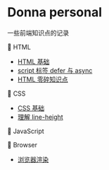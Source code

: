 # Donna personal

一些前端知识点的记录

🍉 HTML
- [HTML 基础](https://github.com/donnapersonal/Some-Field/blob/main/contents/html/html_basics.md)
- [script 标签 defer 与 async](https://github.com/donnapersonal/Some-Field/blob/main/contents/html/script_defer_async.md)
- [HTML 零碎知识点](https://github.com/donnapersonal/Some-Field/blob/main/contents/html/html_some_others.md)

🚀 CSS
- [CSS 基础](https://github.com/donnapersonal/Some-Field/blob/main/contents/css/css_basics.md)
- [理解 line-height](https://github.com/donnapersonal/Some-Field/blob/main/contents/css/line-height.md)

🐳 JavaScript

🛜 Browser
- [浏览器渲染](https://github.com/donnapersonal/Some-Field/blob/main/contents/browser/browser_rendering.md)